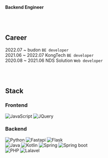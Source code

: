 __Backend Engineer__

<br /><br />
## Career
2022.07 ~ budon `BE developer` <br />
2021.06 ~ 2022.07 KongTech `BE developer` <br />
2020.08 ~ 2021.06 NDS Solution `Web developer`

<br /><br />

## Stack
### Frontend
<img alt="JavaScript" src ="https://img.shields.io/badge/JavaScript-F7DF1E.svg?&style=for-the-badge&logo=Javascript&logoColor=white"/>
<img alt="JQuery" src ="https://img.shields.io/badge/JQuery-0769AD.svg?&style=for-the-badge&logo=JQuery&logoColor=white"/>

### Backend
<img alt="Python" src ="https://img.shields.io/badge/python-3776AB.svg?&style=for-the-badge&logo=Python&logoColor=white"/>
<img alt="Fastapi" src ="https://img.shields.io/badge/fastapi-009688.svg?&style=for-the-badge&logo=fastapi&logoColor=white"/>
<img alt="Flask" src ="https://img.shields.io/badge/flask-000000.svg?&style=for-the-badge&logo=flask&logoColor=white"/> 
<br />
<img alt="Java" src ="https://img.shields.io/badge/java-CB3837.svg?&style=for-the-badge&logo=java&logoColor=white"/> 
<img alt="Kotlin" src ="https://img.shields.io/badge/kotlin-7F52FF.svg?&style=for-the-badge&logo=kotlin&logoColor=white"/> 
<img alt="Spring" src ="https://img.shields.io/badge/spring-6DB33F.svg?&style=for-the-badge&logo=spring&logoColor=white"/> 
<img alt="Spring boot" src ="https://img.shields.io/badge/spring boot-6DB33F.svg?&style=for-the-badge&logo=springboot&logoColor=white"/>
<br />
<img alt="PHP" src ="https://img.shields.io/badge/php-777BB4.svg?&style=for-the-badge&logo=php&logoColor=white"/> 
<img alt="Lalavel" src ="https://img.shields.io/badge/lalavel-FF2D20.svg?&style=for-the-badge&logo=lalavel&logoColor=white"/> 


